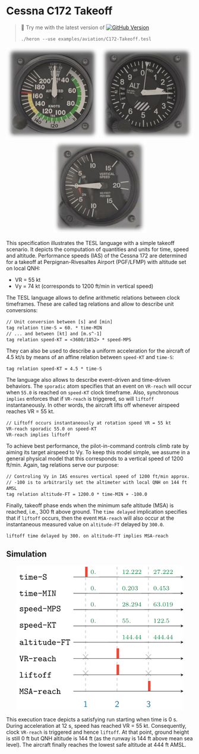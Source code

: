 Cessna C172 Takeoff
===================
> :wrench: Try me with the latest version of [![GitHub Version](https://img.shields.io/github/release/heron-solver/heron.svg?label=Heron&maxAge=2592000&colorB=46a4b8&style=flat-square)](https://github.com/EmptyStackExn/heron/releases/latest)
> ```
> ./heron --use examples/aviation/C172-Takeoff.tesl
> ```

<p align="center">
  <img title="Cessna 172SP Airspeed Indicator. Courtesy of Laminar Research" src="airspeed-indicator.png" width="250">
  <img title="Cessna 172SP Altimeter. Courtesy of Laminar Research" src="altimeter.png" width="250">
  <img title="Cessna 172SP Vertical Speed Indicator. Courtesy of Laminar Research" src="vsi.png" width="250">
</p>

This specification illustrates the TESL language with a simple takeoff scenario. It depicts the computation of quantities and units for time, speed and altitude. Performance speeds (IAS) of the Cessna 172 are determined for a takeoff at Perpignan-Rivesaltes Airport (PGF/LFMP) with altitude set on local QNH:
 - VR = 55 kt
 - Vy = 74 kt (corresponds to 1200 ft/min in vertical speed)

The TESL language allows to define arithmetic relations between clock timeframes. These are called tag relations and allow to describe unit conversions:
```
// Unit conversion between [s] and [min]
tag relation time-S = 60. * time-MIN
// ... and between [kt] and [m.s^-1]
tag relation speed-KT = <3600/1852> * speed-MPS
```

They can also be used to describe a uniform acceleration for the aircraft of 4.5 kt/s by means of an affine relation between `speed-KT` and `time-S`:
```
tag relation speed-KT = 4.5 * time-S
```

The language also allows to describe event-driven and time-driven behaviors. The `sporadic` atom specifies that an event on `VR-reach` will occur when `55.0` is reached on `speed-KT` clock timeframe. Also, synchronous `implies` enforces that if `VR-reach` is triggered, so will `liftoff` instantaneously. In other words, the aircraft lifts off whenever airspeed reaches VR = 55 kt.
```
// Liftoff occurs instantaneously at rotation speed VR = 55 kt
VR-reach sporadic 55.0 on speed-KT
VR-reach implies liftoff
```

To achieve best performance, the pilot-in-command controls climb rate by aiming its target airspeed to Vy. To keep this model simple, we assume in a general physical model that this corresponds to a vertical speed of 1200 ft/min. Again, tag relations serve our purpose:
```
// Controling Vy in IAS ensures vertical speed of 1200 ft/min approx.
// -100 is to arbitrarily set the altimeter with local QNH on 144 ft AMSL
tag relation altitude-FT = 1200.0 * time-MIN + -100.0
```

Finally, takeoff phase ends when the minimum safe altitude (MSA) is reached, i.e., 300 ft above ground. The `time delayed` implication specifies that if `liftoff` occurs, then the event `MSA-reach` will also occur at the instantaneous measured value on `altitude-FT` delayed by `300.0`.
```
liftoff time delayed by 300. on altitude-FT implies MSA-reach
```

Simulation
----------

<p align="center">
  <img src="C172-Takeoff.png" width="450">
</p>

This execution trace depicts a satisfying run starting when time is 0 s. During acceleration at 12 s, speed has reached VR = 55 kt. Consequently, clock `VR-reach` is triggered and hence `liftoff`. At that point, ground height is still 0 ft but QNH altitude is 144 ft (as the runway is 144 ft above mean sea level). The aircraft finally reaches the lowest safe altitude at 444 ft AMSL.
